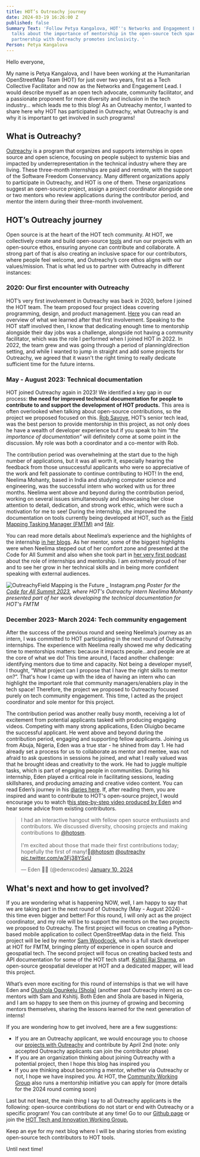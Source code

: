```yaml
---
title: HOT’s Outreachy journey
date: 2024-03-19 16:26:00 Z
published: false
Summary Text: 'Follow Petya Kangalova, HOT''s Networks and Engagement Lead, as she
  talks about the importance of mentorship in the open-source tech space and how our
  partnership with Outreachy promotes inclusivity. '
Person: Petya Kangalova
---
```


Hello everyone,

My name is Petya Kangalova, and I have been working at the Humanitarian OpenStreetMap Team (HOT) for just over two years, first as a Tech Collective Facilitator and now as the Networks and Engagement Lead. I would describe myself as an open tech advocate, community facilitator, and a passionate proponent for more diversity and inclusion in the tech industry… which leads me to this blog! As an Outreachy mentor, I wanted to share here why HOT has participated in Outreachy, what Outreachy is and why it is important to get involved in such programs!

## What is Outreachy?

[Outreachy](https://www.outreachy.org/) is a program that organizes and supports internships in open source and open science, focusing on people subject to systemic bias and impacted by underrepresentation in the technical industry where they are living. These three-month internships are paid and remote, with the support of the Software Freedom Conservancy. Many different organizations apply to participate in Outreachy, and HOT is one of them. These organizations suggest an open-source project, assign a project coordinator alongside one or two mentors who review applications during the contributor period, and mentor the intern during their three-month involvement.

## HOT’s Outreachy journey

Open source is at the heart of the HOT tech community. At HOT, we collectively create and build open-source [tools](https://www.hotosm.org/tools-and-data) and run our projects with an open-source ethos, ensuring anyone can contribute and collaborate. A strong part of that is also creating an inclusive space for our contributors, where people feel welcome, and Outreachy’s core ethos aligns with our values/mission. That is what led us to partner with Outreachy in different instances:

### 2020: Our first encounter with Outreachy
 
HOT’s very first involvement in Outreachy was back in 2020, before I joined the HOT team. The team proposed four project ideas covering programming, design, and product management. [Here](https://www.hotosm.org/updates/join-us-this-summer-for-gsoc-and-outreachy-internships/) you can read an overview of what we learned after that first involvement. Speaking to the HOT staff involved then, I know that dedicating enough time to mentorship alongside their day jobs was a challenge, alongside not having a community facilitator, which was the role I performed when I joined HOT in 2022. In 2022, the team grew and was going through a period of planning/direction setting, and while I wanted to jump in straight and add some projects for Outreachy, we agreed that it wasn't the right timing to really dedicate sufficient time for the future interns.  

### May - August 2023: Technical documentation
 
HOT joined Outreachy again in 2023! We identified a key gap in our process: **the need for improved technical documentation for people to contribute to and support the development of HOT products.** This area is often overlooked when talking about open-source contributions, so the project we proposed focused on this. [Rob Savoye](https://www.hotosm.org/people/rob-savoye/), HOT’s senior tech lead, was the best person to provide mentorship in this project, as not only does he have a wealth of developer experience but if you speak to him *“the importance of documentation”* will definitely come at some point in the discussion. My role was both a coordinator and a co-mentor with Rob. 

The contribution period was overwhelming at the start due to the high number of applications, but it was all worth it, especially hearing the feedback from those unsuccessful applicants who were so appreciative of the work and felt passionate to continue contributing to HOT! In the end, Neelima Mohanty, based in India and studying computer science and engineering, was the successful intern who worked with us for three months. Neelima went above and beyond during the contribution period, working on several issues simultaneously and showcasing her close attention to detail, dedication, and strong work ethic, which were such a motivation for me to see! During the internship, she improved the documentation on tools currently being developed at HOT, such as the [Field Mapping Tasking Manager (FMTM)](https://www.hotosm.org/updates/field-mapping-tasking-manager-fmtm/) and [fAIr](https://www.hotosm.org/updates/fAIr_2024/). 

You can read more details about Neelima’s experience and the highlights of the internship [in her blogs](https://www.openstreetmap.org/user/Neelima%20Mohanty/diary). As her mentor, some of the biggest highlights were when Neelima stepped out of her comfort zone and presented at the Code for All Summit and also when she took part in [her very first podcast](https://thegeomob.com/podcast/episode-218) about the role of internships and mentorship. I am extremely proud of her and to see her grow in her technical skills and in being more confident speaking with external audiences.

![OutreachyField Mapping is the Future _ Instagram.png](/uploads/OutreachyField%20Mapping%20is%20the%20Future%20_%20Instagram.png)
*Poster for the [Code for All Summit 2023](http://codeforall.org/summit-2023/), where HOT's Outreachy intern Neelima Mohanty presented part of her work developing the technical documentation for HOT's FMTM*

### December 2023- March 2024: Tech community engagement

After the success of the previous round and seeing Neelima’s journey as an intern, I was committed to HOT participating in the next round of Outreachy internships. The experience with Neelima really showed me why dedicating time to mentorships matters:  because it impacts people...and people are at the core of what we do! This time around, I faced another challenge: identifying mentors due to time and capacity. Not being a developer myself, I thought, “What project can I propose that I have the right skills to mentor on?”. That's how I came up with the idea of having an intern who can highlight the important role that community managers/enablers play in the tech space! Therefore, the project we proposed to Outreachy focused purely on tech community engagement. This time, I acted as the project coordinator and sole mentor for this project.

The contribution period was another really busy month, receiving a lot of excitement from potential applicants tasked with producing engaging videos. Competing with many strong applications, Eden Oluigbo became the successful applicant. He went above and beyond during the contribution period, engaging and supporting fellow applicants. Joining us from Abuja, Nigeria, Eden was a true star - he shined from day 1. He had already set a process for us to collaborate as mentor and mentee, was not afraid to ask questions in sessions he joined, and what I really valued was that he brought ideas and creativity to the work. He had to juggle multiple tasks, which is part of engaging people in communities. During his internship, Eden played a critical role in facilitating sessions, leading skillshares, and producing amazing and creative video content. You can read Eden’s journey in his [diaries here](https://www.openstreetmap.org/user/Eden%20Oluigbo/diary). If, after reading them, you are inspired and want to contribute to HOT's open-source project, I would encourage you to watch t[his step-by-step video produced by Eden](https://youtu.be/kibi_YJ6qXo) and hear some advice from existing contributors.

<blockquote class="twitter-tweet"><p lang="en" dir="ltr">I had an interactive hangout with fellow open source enthusiasts and contributors. We discussed diversity, choosing projects and making contributions to <a href="https://twitter.com/hotosm?ref_src=twsrc%5Etfw">@hotosm</a>. <br><br>I&#39;m excited about those that made their first contributions today; hopefully the first of many!🌻<a href="https://twitter.com/hotosm?ref_src=twsrc%5Etfw">@hotosm</a> <a href="https://twitter.com/outreachy?ref_src=twsrc%5Etfw">@outreachy</a> <a href="https://t.co/w3Fj38YSxU">pic.twitter.com/w3Fj38YSxU</a></p>&mdash; Eden 🌱🦕 (@edenxcodes) <a href="https://twitter.com/edenxcodes/status/1745161954379849764?ref_src=twsrc%5Etfw">January 10, 2024</a></blockquote> <script async src="https://platform.twitter.com/widgets.js" charset="utf-8"></script>

## What's next and how to get involved?

If you are wondering what is happening NOW, well, I am happy to say that we are taking part in the next round of Outreachy (May - August 2024) - this time even bigger and better! For this round, I will only act as the project coordinator, and my role will be to support the mentors on the two projects we proposed to Outreachy. The first project will focus on creating a Python-based mobile application to collect OpenStreetMap data in the field. This project will be led by mentor [Sam Woodcock](https://www.openstreetmap.org/user/spwoodcock/diary), who is a full stack developer at HOT for FMTM, bringing plenty of experience in open source and geospatial tech. The second project will focus on creating backed tests and API documentation for some of the HOT tech staff. [Kshitij Raj Sharma](https://www.hotosm.org/people/kshitij-sharma/), an open-source geospatial developer at HOT and a dedicated mapper, will lead this project. 

What’s even more exciting for this round of internships is that we will have Eden and [Olushola Ogunkelu (Shola)](https://www.linkedin.com/in/olushola-ogunkelu/?originalSubdomain=ng) (another past Outreachy intern) as co-mentors with Sam and Kshitij. Both Eden and Shola are based in Nigeria, and  I am so happy to see them on this journey of growing and becoming mentors themselves, sharing the lessons learned for the next generation of interns!

If you are wondering how to get involved, here are a few suggestions:

* If you are an Outreachy applicant, we would encourage you to choose our [projects with Outreachy](https://www.outreachy.org/apply/project-selection/#humanitarian-openstreetmap-team) and contribute by April 2nd (note: only accepted Outreachy applicants can join the contributor phase)
* If you are an organization thinking about joining Outreachy with a potential project, then I hope this blog has inspired you 
* If you are thinking about becoming a mentor, whether via Outreachy or not, I hope we have inspired you. At HOT, the [Community Working Group](https://wiki.openstreetmap.org/wiki/Humanitarian_OSM_Team/Working_groups/Community) also runs a mentorship initiative you can apply for (more details for the 2024 round coming soon)

Last but not least, the main thing I say to all Outreachy applicants is the following: open-source contributions do not start or end with Outreachy or a specific program! You can contribute at any time! Go to our [Github page](https://github.com/hotosm) or join the [HOT Tech and Innovation Working Group.](https://wiki.openstreetmap.org/wiki/Humanitarian_OSM_Team/Working_groups/TechandInnovation)

Keep an eye for my next blog where I will be sharing stories from existing open-source tech contributors to HOT tools. 

Until next time!
